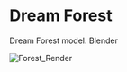 # Dream Forest
Dream Forest model. Blender

![Forest_Render](https://user-images.githubusercontent.com/105989236/232230815-e1557381-bd73-42bf-9d9d-cc8ef9d27c3d.gif)

